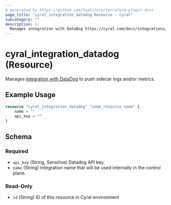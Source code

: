 ```yaml
---
# generated by https://github.com/hashicorp/terraform-plugin-docs
page_title: "cyral_integration_datadog Resource - cyral"
subcategory: ""
description: |-
  Manages integration with DataDog https://cyral.com/docs/integrations/apm/datadog/ to push sidecar logs and/or metrics.
---
```


# cyral_integration_datadog (Resource)

Manages [integration with DataDog](https://cyral.com/docs/integrations/apm/datadog/) to push sidecar logs and/or metrics.

## Example Usage

```terraform
resource "cyral_integration_datadog" "some_resource_name" {
    name = ""
    api_key = ""
}
```

<!-- schema generated by tfplugindocs -->

## Schema

### Required

- `api_key` (String, Sensitive) Datadog API key.
- `name` (String) Integration name that will be used internally in the control plane.

### Read-Only

- `id` (String) ID of this resource in Cyral environment
